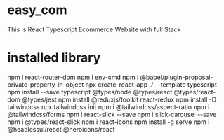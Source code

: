 # easy_com
This is React Typescript Ecommerce Website with full Stack

# installed library
npm i react-router-dom
npm i env-cmd
npm i @babel/plugin-proposal-private-property-in-object
npx create-react-app ./ --template typescript 
npm install --save typescript @types/node @types/react @types/react-dom @types/jest
npm install @reduxjs/toolkit react-redux
npm install -D tailwindcss
npx tailwindcss init
npm i @tailwindcss/aspect-ratio
npm i @tailwindcss/forms
npm i react-slick --save
npm i slick-carousel --save
npm i @types/react-slick
npm i react-icons
npm install -g serve
npm i @headlessui/react @heroicons/react